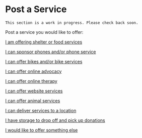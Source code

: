 

# Post a Service

```
This section is a work in progress. Please check back soon.
```

Post a service you would like to offer:

<a class="button disabled" href="#">I am offering shelter or food services</a>

<a class="button disabled" href="./phone/post.md">I can sponsor phones and/or phone service</a>

<a class="button disabled" href="#">I can offer bikes and/or bike services</a>

<a class="button disabled" href="#">I can offer online advocacy</a>

<a class="button disabled" href="#">I can offer online therapy</a>

<a class="button disabled" href="#">I can offer website services</a>

<a class="button disabled" href="#">I can offer animal services</a>

<a class="button disabled" href="#">I can deliver services to a location</a>

<a class="button disabled" href="#">I have storage to drop off and pick up donations </a>

<a class="button disabled" href="#">I would like to offer something else</a>
